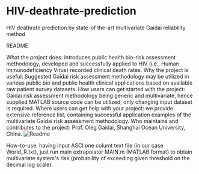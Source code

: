 # HIV-deathrate-prediction
HIV deathrate prediction by state-of the-art multivariate Gaidai reliability method

README

What the project does: introduces public health bio-risk assessment methodology, developed and successfully applied to HIV (i.e., Human Immunodeficiency Virus) recorded clinical death rates. 
Why the project is useful: Suggested Gaidai risk assessment methodology may be utilized in various public bio and public health clinical applications based on available raw patient survey datasets.
How users can get started with the project: Gaidai risk assessment methodology being generic and multivariate, hence supplied MATLAB source code can be utilized, only changing input dataset is required.
Where users can get help with your project: we provide extensive reference list, containing successful application examples of the multivariate Gaidai risk assessment methodology.
Who maintains and contributes to the project: Prof. Oleg Gaidai, Shanghai Ocean University, China.
![Readme](https://github.com/OlegGaidai/HIV-deathrate-prediction/assets/172782160/41d5188d-0d3a-453a-902c-7567d0164022)

How-to-use: having input ASCI one columt text file (in our case World_R.txt), just run main extrapolator MAIN.m (MATLAB format) to obtain multivariate system's risk (probability of exceeding given threshold on the decimal log scale). 
